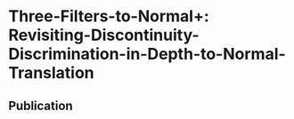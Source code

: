 # Three-Filters-to-Normal+: Revisiting-Discontinuity-Discrimination-in-Depth-to-Normal-Translation

## Publication
